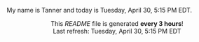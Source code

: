My name is Tanner and today is Tuesday, April 30, 5:15 PM EDT.

<p align="center">This <i>README</i> file is generated <b>every 3 hours</b>!</br>Last refresh: Tuesday, April 30, 5:15 PM EDT<br /></p>
